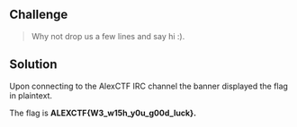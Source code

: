 ## Challenge
> Why not drop us a few lines and say hi :).

## Solution
Upon connecting to the AlexCTF IRC channel the banner displayed the flag in plaintext.

The flag is **ALEXCTF{W3_w15h_y0u_g00d_luck}.**
